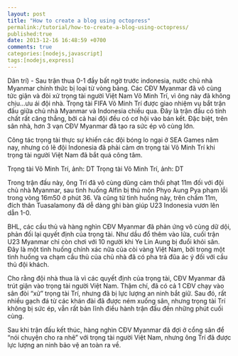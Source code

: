 ```yaml
---
layout: post
title: "How to create a blog using octopress"
permalink:/tutorial/how-to-create-a-blog-using-octopress/
published:true
date: 2013-12-16 16:48:59 +0700
comments: true
categories:[nodejs,javascript] 
tags:[nodejs,express]
---
```

Dân trí) - Sau trận thua 0-1 đầy bất ngờ trước indonesia, nước chủ nhà Myanmar chính thức bị loại từ vòng bảng. Các CĐV Myanmar đã vô cùng tức giận và đòi xử trọng tài người Việt Nam Võ Minh Trí, vì ông này đã không chịu…ưu ái đội nhà.
Trọng tài FIFA Võ Minh Trí được giao nhiệm vụ bắt trận đấu giữa chủ nhà Myanmar và Indonesia chiều qua. Đây là trận đấu có tính chất rất căng thẳng, bởi cả hai đội đều có cơ hội vào bán kết. Đặc biệt, trên sân nhà, hơn 3 vạn CĐV Myanmar đã tạo ra sức ép vô cùng lớn.
 
Công tác trọng tài thực sự khiến các đội bóng lo ngại ở SEA Games năm nay, nhưng có lẽ đội Indonesia đã phải cảm ơn trọng tài Võ Minh Trí khi trọng tài người Việt Nam đã bắt quá công tâm.
 
Trọng tài Võ Minh Trí, ảnh: DT
Trọng tài Võ Minh Trí, ảnh: DT
 
Trong trận đấu này, ông Trí đã vô cùng dũng cảm thổi phạt 11m đối với đội chủ nhà Myanmar, sau tình huống Alfin bị thủ môn Phyo Aung Pya phạm lỗi trong vòng 16m50 ở phút 36. Và cũng từ tình huống này, trên chấm 11m, đích thân Tuasalamony đã dễ dàng ghi bàn giúp U23 Indonesia vươn lên dẫn 1-0.
 
BHL, các cầu thủ và hàng nghìn CĐV Myanmar đã phản ứng vô cùng dữ dội, phản đối lại quyết định của trọng tài. Như dầu đổ thêm vào lửa, cuối trận U23 Myanmar chỉ còn chơi với 10 người khi Ye Lin Aung bị đuổi khỏi sân. Đây là một tình huống chính xác nữa của còi vàng Việt Nam, bởi trong một tình huống va chạm cầu thủ của chủ nhà đã có pha trả đũa ác ý đối với cầu thủ đội khách.
 
Cho rằng đội nhà thua là vì các quyết định của trọng tài, CĐV Myanmar đã trút giận vào trọng tài người Việt Nam. Thậm chí, đã có cả 1 CĐV chạy vào sân đòi “xử” trọng tài Trí, nhưng đã bị lực lượng an ninh bắt giữ. Sau đó, rất nhiều gạch đá từ các khán đài đã được ném xuống sân, nhưng trọng tài Trí không bị sức ép, vẫn rất bản lĩnh điều hành trận đấu đến những phút cuối cùng.
 
Sau khi trận đấu kết thúc, hàng nghìn CĐV Myanmar đã đợi ở cổng sân để “nói chuyện cho ra nhẽ” với trọng tài người Việt Nam, nhưng ông Trí đã được lực lượng an ninh bảo vệ an toàn ra về.